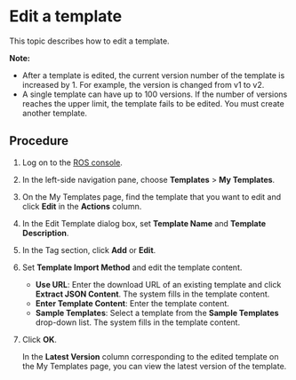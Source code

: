 # Edit a template

This topic describes how to edit a template.

**Note:**

-   After a template is edited, the current version number of the template is increased by 1. For example, the version is changed from v1 to v2.
-   A single template can have up to 100 versions. If the number of versions reaches the upper limit, the template fails to be edited. You must create another template.

## Procedure

1.  Log on to the [ROS console](http://ros.console.aliyun.com).

2.  In the left-side navigation pane, choose **Templates** \> **My Templates**.

3.  On the My Templates page, find the template that you want to edit and click **Edit** in the **Actions** column.

4.  In the Edit Template dialog box, set **Template Name** and **Template Description**.

5.  In the Tag section, click **Add** or **Edit**.

6.  Set **Template Import Method** and edit the template content.

    -   **Use URL**: Enter the download URL of an existing template and click **Extract JSON Content**. The system fills in the template content.
    -   **Enter Template Content**: Enter the template content.
    -   **Sample Templates**: Select a template from the **Sample Templates** drop-down list. The system fills in the template content.
7.  Click **OK**.

    In the **Latest Version** column corresponding to the edited template on the My Templates page, you can view the latest version of the template.


